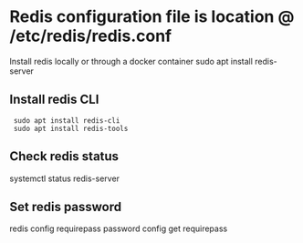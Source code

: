 Redis configuration file is location @ /etc/redis/redis.conf
=============================================================

Install redis locally or through a docker container
    sudo apt install redis-server

Install redis CLI
------------------
     sudo apt install redis-cli 
     sudo apt install redis-tools

Check redis status
------------------
   systemctl status redis-server

Set redis password 
------------------

  redis config requirepass password
  config get requirepass
